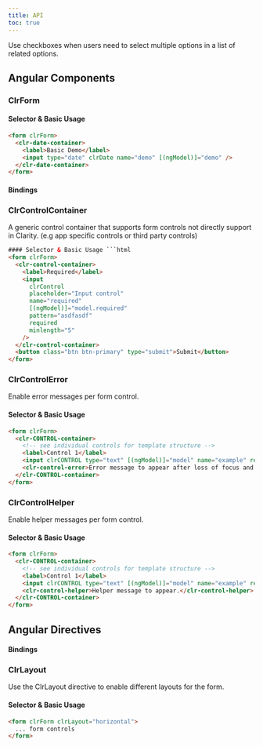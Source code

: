 ```yaml
---
title: API
toc: true
---
```


Use checkboxes when users need to select multiple options in a list of related options.

## Angular Components

### ClrForm

#### Selector & Basic Usage

<DocDemo toggle="false">

```html
<form clrForm>
  <clr-date-container>
    <label>Basic Demo</label>
    <input type="date" clrDate name="demo" [(ngModel)]="demo" />
  </clr-date-container>
</form>
```

</DocDemo>

#### Bindings

<DocComponentApi component="ClrForm" item="bindings" />

### ClrControlContainer

A generic control container that supports form controls not directly support in Clarity. (e.g app specific controls or third party controls)

````html
#### Selector & Basic Usage ```html
<form clrForm>
  <clr-control-container>
    <label>Required</label>
    <input
      clrControl
      placeholder="Input control"
      name="required"
      [(ngModel)]="model.required"
      pattern="asdfasdf"
      required
      minlength="5"
    />
  </clr-control-container>
  <button class="btn btn-primary" type="submit">Submit</button>
</form>
````

</DocDemo>

### ClrControlError

Enable error messages per form control.

#### Selector & Basic Usage

<DocDemo toggle="false">

```html
<form clrForm>
  <clr-CONTROL-container>
    <!-- see individual controls for template structure -->
    <label>Control 1</label>
    <input clrCONTROL type="text" [(ngModel)]="model" name="example" required />
    <clr-control-error>Error message to appear after loss of focus and control is invalid.</clr-control-error>
  </clr-CONTROL-container>
</form>
```

</DocDemo>

### ClrControlHelper

Enable helper messages per form control.

#### Selector & Basic Usage

<DocDemo toggle="false">

```html
<form clrForm>
  <clr-CONTROL-container>
    <!-- see individual controls for template structure -->
    <label>Control 1</label>
    <input clrCONTROL type="text" [(ngModel)]="model" name="example" required />
    <clr-control-helper>Helper message to appear.</clr-control-helper>
  </clr-CONTROL-container>
</form>
```

</DocDemo>

## Angular Directives

#### Bindings

### ClrLayout

Use the ClrLayout directive to enable different layouts for the form.

#### Selector & Basic Usage

<DocDemo toggle="false">

```html
<form clrForm clrLayout="horizontal">
  ... form controls
</form>
```

</DocDemo>
